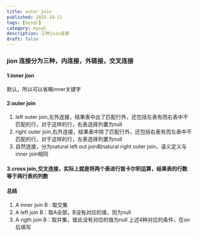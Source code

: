 ```yaml
---
title: outer join
published: 2025-10-11
tags: [mysql]
category: mysql
description: 三种join连接
draft: false
---
```




### jion 连接分为三种，内连接，外链接，交叉连接

#### 1:inner jion
默认，所以可以省略inner关键字
#### 2:outer join
1. left outer join,左外连接，结果表中出了匹配行外，还包括左表有而右表中不匹配的行，对于这样的行，右表选择列置为null
2. right outer join,右外连接，结果表中除了匹配行外，还包括右表有而左表中不匹配的行，对于这样的行，左表选择列置为null
3. 自然连接，分为natural left out join和natural right outer join，语义定义与inner join相同
#### 3.cross join,交叉连接，实际上就是将两个表进行笛卡尔积运算，结果表的行数等于两行表的列数

#### 总结
1. A inner join B : 取交集
2. A left join B：取A全部，B没有对应的值，则为null
3. A rigth join B：取并集，彼此没有对应的值为null
上述4种对应的条件，在on后填写



